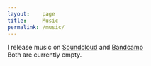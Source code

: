 ```yaml
---
layout:    page
title:     Music
permalink: /music/
---
```


I release music on [Soundcloud](http://soundcloud.com/lumsdnb) and [Bandcamp](http://lums.bandcamp.com)
<br>
Both are currently empty.